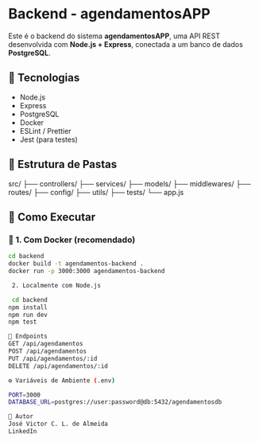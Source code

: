 # Backend - agendamentosAPP

Este é o backend do sistema **agendamentosAPP**, uma API REST desenvolvida com **Node.js + Express**, conectada a um banco de dados **PostgreSQL**.

## 🔧 Tecnologias

- Node.js
- Express
- PostgreSQL
- Docker
- ESLint / Prettier
- Jest (para testes)

## 📁 Estrutura de Pastas

src/
├── controllers/
├── services/
├── models/
├── middlewares/
├── routes/
├── config/
├── utils/
├── tests/
└── app.js


## 🚀 Como Executar

### 🔹 1. Com Docker (recomendado)

```bash
cd backend
docker build -t agendamentos-backend .
docker run -p 3000:3000 agendamentos-backend

 2. Localmente com Node.js

 cd backend
npm install
npm run dev
npm test

📄 Endpoints
GET /api/agendamentos
POST /api/agendamentos
PUT /api/agendamentos/:id
DELETE /api/agendamentos/:id

⚙️ Variáveis de Ambiente (.env)

PORT=3000
DATABASE_URL=postgres://user:password@db:5432/agendamentosdb

👤 Autor
José Victor C. L. de Almeida
LinkedIn